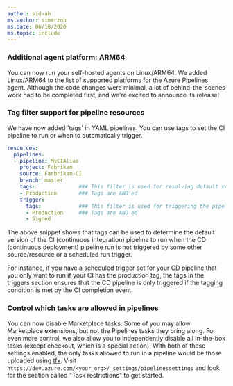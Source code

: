 ```yaml
---
author: sid-ah
ms.author: simerzou
ms.date: 06/18/2020
ms.topic: include
---
```


### Additional agent platform: ARM64

You can now run your self-hosted agents on Linux/ARM64. We added Linux/ARM64 to the list of supported platforms for the Azure Pipelines agent. Although the code changes were minimal, a lot of behind-the-scenes work had to be completed first, and we're excited to announce its release!

### Tag filter support for pipeline resources

We have now added 'tags' in YAML pipelines. You can use tags to set the CI pipeline to run or when to automatically trigger.

```yml
resources:
  pipelines:
  - pipeline: MyCIAlias
    project: Fabrikam
    source: Farbrikam-CI
    branch: master
    tags:              ### This filter is used for resolving default version
    - Production       ### Tags are AND'ed
    trigger:
      tags:            ### This filter is used for triggering the pipeline run
      - Production     ### Tags are AND'ed
      - Signed
```

The above snippet shows that tags can be used to determine the default version of the CI (continuous integration) pipeline to run when the CD (continuous deployment) pipeline run is not triggered by some other source/resource or a scheduled run trigger.

For instance, if you have a scheduled trigger set for your CD pipeline that you only want to run if your CI has the production tag, the tags in the triggers section ensures that the CD pipeline is only triggered if the tagging condition is met by the CI completion event.

### Control which tasks are allowed in pipelines

You can now disable Marketplace tasks. Some of you may allow Marketplace extensions, but not the Pipelines tasks they bring along. For even more control, we also allow you to independently disable all in-the-box tasks (except checkout, which is a special action). With both of these settings enabled, the only tasks allowed to run in a pipeline would be those uploaded using <a href="https://www.npmjs.com/package/tfx-cli">tfx</a>. Visit `https://dev.azure.com/<your_org>/_settings/pipelinessettings` and look for the section called "Task restrictions" to get started.
